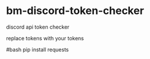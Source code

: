 # bm-discord-token-checker
discord api token checker

replace tokens with your tokens

#bash pip install requests
